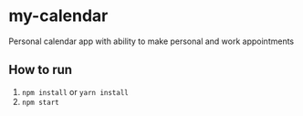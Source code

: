 # my-calendar
Personal calendar app with ability to make personal and work appointments

## How to run

1. `npm install` or `yarn install`
2. `npm start`


